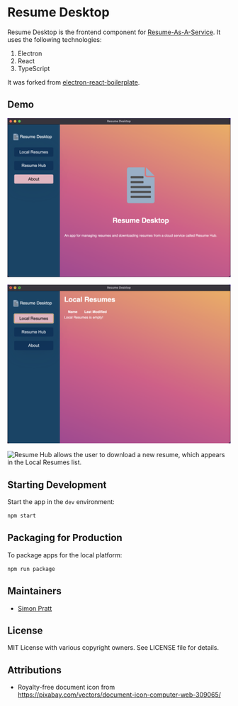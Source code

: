 # Resume Desktop

Resume Desktop is the frontend component for
[Resume-As-A-Service](https://github.com/spratt/raas). It uses the following technologies:

1. Electron
2. React
3. TypeScript

It was forked from
[electron-react-boilerplate](https://github.com/electron-react-boilerplate/electron-react-boilerplate).

## Demo

![About is the initial screen the user sees when they first load the app.](./docs/01_About.png)

![Local Resumes is initially empty.](./docs/02_Empty_Local.png)

![Resume Hub allows the user to download a new resume, which appears in the Local Resumes list.](03_Load_from_Hub.gif)

## Starting Development

Start the app in the `dev` environment:

```bash
npm start
```

## Packaging for Production

To package apps for the local platform:

```bash
npm run package
```

## Maintainers

- [Simon Pratt](https://github.com/spratt)

## License

MIT License with various copyright owners. See LICENSE file for details.

## Attributions

- Royalty-free document icon from https://pixabay.com/vectors/document-icon-computer-web-309065/
